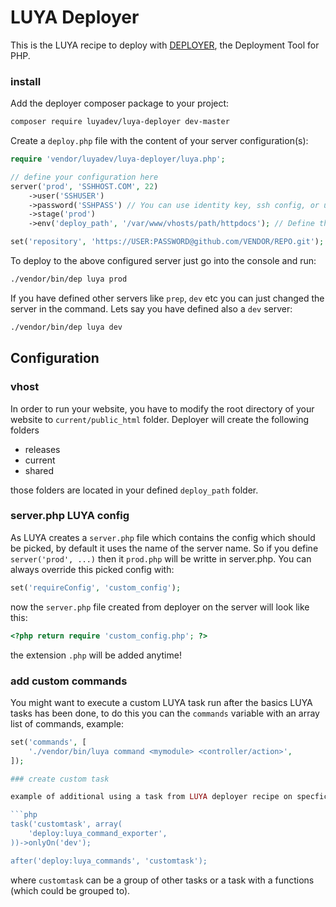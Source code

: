 LUYA Deployer
===

This is the LUYA recipe to deploy with [DEPLOYER](http://deployer.org), the Deployment Tool for PHP.

### install

Add the deployer composer package to your project:

```sh
composer require luyadev/luya-deployer dev-master
```

Create a `deploy.php` file with the content of your server configuration(s):

```php
require 'vendor/luyadev/luya-deployer/luya.php';

// define your configuration here
server('prod', 'SSHHOST.COM', 22)
    ->user('SSHUSER')
    ->password('SSHPASS') // You can use identity key, ssh config, or username/password to auth on the server.
    ->stage('prod')
    ->env('deploy_path', '/var/www/vhosts/path/httpdocs'); // Define the base path to deploy your project to.

set('repository', 'https://USER:PASSWORD@github.com/VENDOR/REPO.git');
```

To deploy to the above configured server just go into the console and run:

```sh
./vendor/bin/dep luya prod
```

If you have defined other servers like `prep`, `dev` etc you can just changed the server in the command. Lets say you have defined also a `dev` server:

```sh
./vendor/bin/dep luya dev
```

Configuration
-------------

### vhost

In order to run your website, you have to modify the root directory of your website to `current/public_html` folder. Deployer will create the following folders

+ releases
+ current
+ shared

those folders are located in your defined `deploy_path` folder.

### server.php LUYA config

As LUYA creates a `server.php` file which contains the config which should be picked, by default it uses the name of the server name. So if you define `server('prod', ...)` then it `prod.php` will be writte in server.php. You can always override this picked config with:

```php
set('requireConfig', 'custom_config');
```

now the `server.php` file created from deployer on the server will look like this:

```php
<?php return require 'custom_config.php'; ?>
```

the extension `.php` will be added anytime!

### add custom commands

You might want to execute a custom LUYA task run after the basics LUYA tasks has been done, to do this you can the `commands` variable with an array list of commands, example:

```php
set('commands', [
    './vendor/bin/luya command <mymodule> <controller/action>',
]);

### create custom task

example of additional using a task from LUYA deployer recipe on specfic conditions

```php
task('customtask', array(
    'deploy:luya_command_exporter',
))->onlyOn('dev');

after('deploy:luya_commands', 'customtask');
```

where `customtask` can be a group of other tasks or a task with a functions (which could be grouped to).